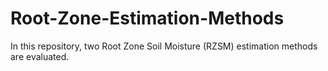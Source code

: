 # Root-Zone-Estimation-Methods
In this repository, two Root Zone Soil Moisture (RZSM) estimation methods are evaluated.
